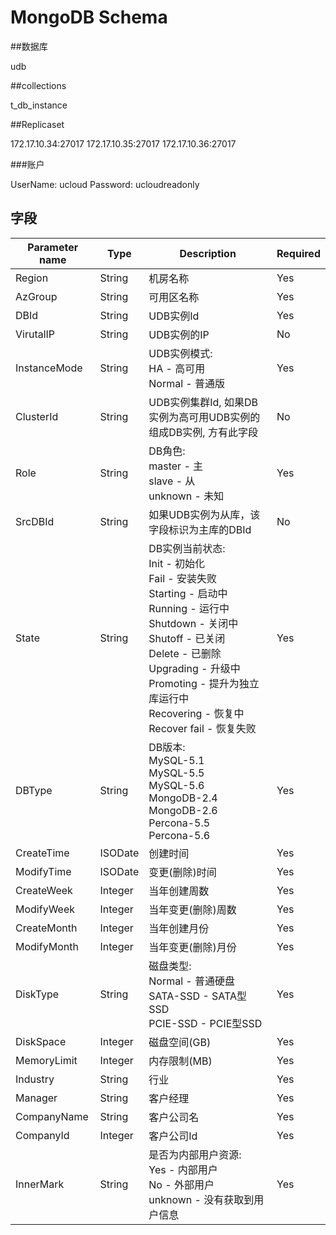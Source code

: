 ﻿# MongoDB Schema

##数据库

udb

##collections

t_db_instance

##Replicaset

172.17.10.34:27017
172.17.10.35:27017
172.17.10.36:27017

###账户

UserName: ucloud
Password: ucloudreadonly

## 字段

|  Parameter name | Type   | Description  | Required  |
|---|---|---|---|
| Region | String   | 机房名称 | Yes  |
| AzGroup | String | 可用区名称   | Yes  |
| DBId | String   | UDB实例Id  | Yes  |
| VirutalIP | String   | UDB实例的IP | No  |
| InstanceMode | String   | UDB实例模式:<br /> HA - 高可用<br /> Normal - 普通版<br /> | Yes  |
| ClusterId | String   | UDB实例集群Id, 如果DB实例为高可用UDB实例的组成DB实例, 方有此字段 | No  |
| Role  | String  | DB角色:<br /> master - 主<br />slave - 从<br />unknown - 未知<br />  | Yes  |
| SrcDBId | String   | 如果UDB实例为从库，该字段标识为主库的DBId  | No  |
| State  | String  | DB实例当前状态:<br /> Init - 初始化<br /> Fail - 安装失败<br /> Starting - 启动中<br /> Running - 运行中<br /> Shutdown - 关闭中<br /> Shutoff - 已关闭<br /> Delete - 已删除<br />  Upgrading - 升级中<br /> Promoting - 提升为独立库运行中<br /> Recovering - 恢复中<br /> Recover fail - 恢复失败<br />| Yes  |
| DBType  | String | DB版本: <br /> MySQL-5.1<br /> MySQL-5.5<br />MySQL-5.6<br />MongoDB-2.4<br />MongoDB-2.6<br /> Percona-5.5<br /> Percona-5.6<br /> | Yes  |
| CreateTime  | ISODate  | 创建时间  | Yes  |
| ModifyTime | ISODate  |  变更(删除)时间 | Yes  |
| CreateWeek  |  Integer | 当年创建周数  | Yes  |
| ModifyWeek | Integer  |  当年变更(删除)周数 | Yes  |
| CreateMonth  | Integer  | 当年创建月份  | Yes  |
| ModifyMonth | Integer  |  当年变更(删除)月份 | Yes  |
| DiskType| String  | 磁盘类型: <br />Normal - 普通硬盘<br />SATA-SSD - SATA型SSD<br />PCIE-SSD - PCIE型SSD  | Yes  |
| DiskSpace  | Integer  | 磁盘空间(GB)  | Yes  |
| MemoryLimit  | Integer  | 内存限制(MB)  | Yes  |
| Industry  | String  | 行业  | Yes  |
| Manager  | String  | 客户经理  | Yes  |
| CompanyName  | String  | 客户公司名  | Yes  |
| CompanyId  | Integer  | 客户公司Id  | Yes  |
| InnerMark | String | 是否为内部用户资源:<br /> Yes - 内部用户<br /> No - 外部用户<br /> unknown - 没有获取到用户信息<br /> | Yes |





